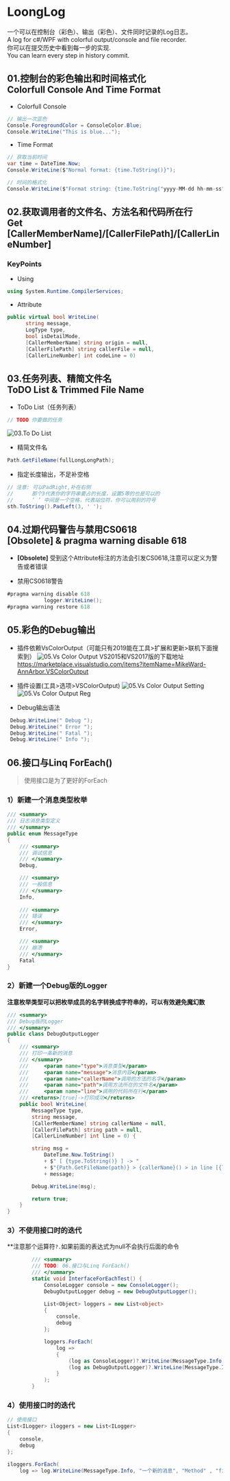 # LoongLog
一个可以在控制台（彩色）、输出（彩色）、文件同时记录的Log日志。   
A log for c#/WPF with colorful output/console and file recorder.   
你可以在提交历史中看到每一步的实现.  
You can learn every step in  history commit.
## 01.控制台的彩色输出和时间格式化<br>Colorfull Console And Time Format

- Colorfull Console
```c#
// 输出一次蓝色
Console.ForegroundColor = ConsoleColor.Blue;
Console.WriteLine("This is blue...");
```
- Time Format
```c#
// 获取当前时间
var time = DateTime.Now;
Console.WriteLine($"Normal format: {time.ToString()}");

// 时间的格式化
Console.WriteLine($"Format string: {time.ToString("yyyy-MM-dd hh-mm-ss")}");
```

## 02.获取调用者的文件名、方法名和代码所在行<br>Get [CallerMemberName]/[CallerFilePath]/[CallerLineNumber]
### KeyPoints
- Using
```c#
using System.Runtime.CompilerServices;
```
- Attribute
```c#
public virtual bool WriteLine(
      string message,
      LogType type,
      bool isDetailMode,
      [CallerMemberName] string origin = null,
      [CallerFilePath] string callerFile = null,
      [CallerLineNumber] int codeLine = 0)
```
## 03.任务列表、精简文件名<br>ToDO List & Trimmed File Name
- ToDo List（任务列表）
```c#
// TODO 你要做的任务
```

![03.To Do List](Figures/03.ToDoList.png)

- 精简文件名
```c#
Path.GetFileName(fullLongLongPath);
```
- 指定长度输出，不足补空格
```c#
// 注意: 可以PadRight,补在右侧
//      那个3代表你的字符串要占的长度，设置5等的也是可以的
//      ‘ ’ 中间是一个空格，代表站位符，你可以用别的符号
sth.ToString().PadLeft(3, ' ');
```

## 04.过期代码警告与禁用CS0618<br>[Obsolete] & pragma warning disable 618
- **[Obsolete]** 受到这个Attribute标注的方法会引发CS0618,注意可以定义为警告或者错误

- 禁用CS0618警告
```c#
#pragma warning disable 618
            logger.WriteLine();
#pragma warning restore 618
```

## 05.彩色的Debug输出

- 插件依赖VsColorOutput（可能只有2019能在工具>扩展和更新>联机下面搜索到）
![05.Vs Color Output](Figures/05.VsColorOutput.png)
VS2015和VS2017版的下载地址
https://marketplace.visualstudio.com/items?itemName=MikeWard-AnnArbor.VSColorOutput

- 插件设置(工具>选项>VSColorOutput)
![05.Vs Color Output Setting](Figures/05.VsColorOutput_Setting.png)
![05.Vs Color Output Reg](Figures/05.VsColorOutput_Reg.png)

- Debug输出语法
```c#
 Debug.WriteLine(" Debug ");
 Debug.WriteLine(" Error ");
 Debug.WriteLine(" Fatal ");
 Debug.WriteLine(" Info ");
```

## 06.接口与Linq ForEach()
>使用接口是为了更好的ForEach

### 1）新建一个消息类型枚举
```c#
/// <summary>
/// 日志消息类型定义
/// </summary>
public enum MessageType
{
    /// <summary>
    /// 调试信息
    /// </summary>
    Debug,

    /// <summary>
    /// 一般信息
    /// </summary>
    Info,
    
    /// <summary>
    /// 错误
    /// </summary>
    Error,

    /// <summary>
    /// 崩溃
    /// </summary>
    Fatal
}
```

### 2）新建一个Debug版的Logger
**注意枚举类型可以把枚举成员的名字转换成字符串的，可以有效避免魔幻数**
```c#
/// <summary>
/// Debug版的Logger
/// </summary>
public class DebugOutputLogger
{
    /// <summary>
    /// 打印一条新的消息
    /// </summary>
    ///     <param name="type">消息类型</param>
    ///     <param name="message">消息内容</param>
    ///     <param name="callerName">调用的方法的名字</param>
    ///     <param name="path">调用方法所在的文件名</param>
    ///     <param name="line">调用的代码所在行</param>
    /// <returns>[true]->打印成功</returns>
    public bool WriteLine(
        MessageType type,
        string message,
        [CallerMemberName] string callerName = null,
        [CallerFilePath] string path = null,
        [CallerLineNumber] int line = 0) {

        string msg =
            DateTime.Now.ToString()
            + $" [ {type.ToString()} ] -> "  
            + $"{Path.GetFileName(path)} > {callerName}() > in line [{line.ToString().PadLeft(3, ' ')}]: "
            + message;

        Debug.WriteLine(msg);

        return true;
    }
}
```

### 3）不使用接口时的迭代
**注意那个运算符```?.```如果前面的表达式为null不会执行后面的命令
```c#
        /// <summary>
        /// TODO: 06.接口与Linq ForEach()
        /// </summary>
        static void InterfaceForEachTest() {
            ConsoleLogger console = new ConsoleLogger();
            DebugOutputLogger debug = new DebugOutputLogger();

            List<Object> loggers = new List<object>
            {
                console,
                debug
            };

            loggers.ForEach(
                log => 
                {
                    (log as ConsoleLogger)?.WriteLine(MessageType.Info, "一个新的消息");
                    (log as DebugOutputLogger)?.WriteLine(MessageType.Info, "一个新的消息");                        
                }
            );
        }
```

### 4）使用接口时的迭代
```c#
// 使用接口
List<ILogger> iloggers = new List<ILogger>
{
    console,
    debug
};

iloggers.ForEach(
    log => log.WriteLine(MessageType.Info, "一个新的消息", "Method" , "file", 0));
```